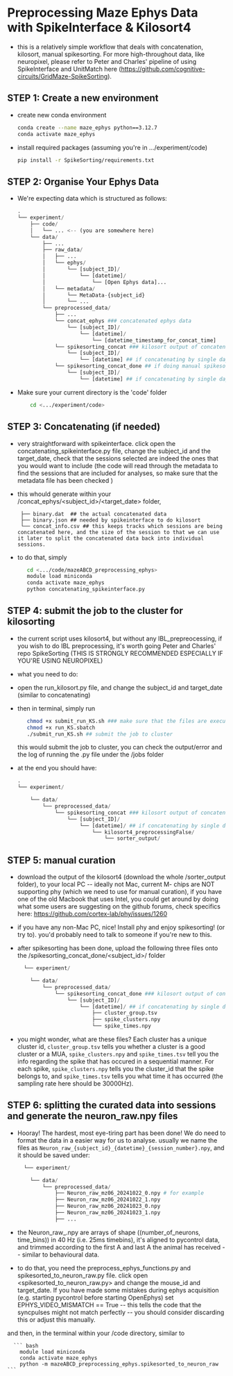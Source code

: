 # Preprocessing Maze Ephys Data with SpikeInterface & Kilosort4


- this is a relatively simple workflow that deals with concatenation, kilosort, manual spikesorting. For more high-throughout data, like neuropixel, please refer to Peter and Charles' pipeline of using SpikeInterface and UnitMatch here (https://github.com/cognitive-circuits/GridMaze-SpikeSorting). 

## STEP 1: Create a new environment
- create new conda environment 
    ``` bash 
    conda create --name maze_ephys python==3.12.7
    conda activate maze_ephys
    ```
- install required packages (assuming you're in .../experiment/code)
    ``` bash 
    pip install -r SpikeSorting/requirements.txt
    ```

## STEP 2: Organise Your Ephys Data

 - We're expecting data which is structured as follows:
    ```python
    .
    └── experiment/ 
        ├── code/ 
        │   └── ... <-- (you are somewhere here)
        └── data/ 
            ├── ... 
            ├── raw_data/
            │   ├── ...
            │   └── ephys/
            │       └── [subject_ID]/
            │           └── [datetime]/
            │               └── [Open Ephys data]...
            │   └── metadata/
            │       └── MetaData-{subject_id}
            │       └── ...
            └── preprocessed_data/
                ├── ...
                └── concat_ephys ### concatenated ephys data 
                    └── [subject_ID]/
                        └── [datetime]/
                            └── [datetime_timestamp_for_concat_time]
                └── spikesorting_concat ### kilosort output of concatenated ephys data 
                    └── [subject_ID]/
                        └── [datetime] ## if concatenating by single day 
                └── spikesorting_concat_done ## if doing manual spikesorting 
                    └── [subject_ID]/
                        └── [datetime] ## if concatenating by single day 
    ```

 - Make sure your current directory is the 'code' folder
    ``` bash
        cd <.../experiment/code>
    ```
    
## STEP 3: Concatenating (if needed)

 - very straightforward with spikeinterface. click open the concatenating_spikeinterface.py file, change the subject_id and the target_date, check that the sessions selected are indeed the ones that you would want to include (the code will read through the metadata to find the sessions that are included for analyses, so make sure that the metadata file has been checked )
 - this whould generate within your /concat_ephys/<subject_id>/<target_date> folder,

        ├── binary.dat  ## the actual concatenated data 
        ├── binary.json ## needed by spikeinterface to do kilosort 
        └── concat_info.csv ## this keeps tracks which sessions are being concatenated here, and the size of the session to that we can use it later to split the concatenated data back into individual sessions. 
 - to do that, simply 
     ``` bash
        cd <.../code/mazeABCD_preprocessing_ephys>
        module load miniconda
        conda activate maze_ephys
        python concatenating_spikeinterface.py 
    ```

 ## STEP 4: submit the job to the cluster for kilosorting 

 - the current script uses kilosort4, but without any IBL_prepreocessing, if you wish to do IBL preprocessing, it's worth going Peter and Charles' repo SpikeSorting (THIS IS STRONGLY RECOMMENDED ESPECIALLY IF YOU'RE USING NEUROPIXEL)
 - what you need to do: 

 - open the run_kilosort.py file, and change the subject_id and target_date (similar to concatenating)
 - then in terminal, simply run 

      ``` bash
         chmod +x submit_run_KS.sh ### make sure that the files are executable 
         chmod +x run_KS.sbatch 
         ./submit_run_KS.sh ## submit the job to cluster 
    ```
    this would submit the job to cluster, you can check the output/error and the log of running the .py file under the /jobs folder 

 - at the end you should have: 

    ```python
    .
    └── experiment/ 

        └── data/ 
            └── preprocessed_data/
                └── spikesorting_concat ### kilosort output of concatenated ephys data 
                    └── [subject_ID]/
                        └── [datetime]/ ## if concatenating by single day 
                            └── kilosort4_preprocessingFalse/
                                └── sorter_output/
    ```

## STEP 5: manual curation 

 - download the output of the kilosort4 (download the whole /sorter_output folder), to your local PC -- ideally not Mac, current M- chips are NOT supporting phy (which we need to use for manual curation), if you have one of the old Macbook that uses Intel, you could get around by doing what some users are suggesting on the github forums, check specifics here: https://github.com/cortex-lab/phy/issues/1260

 - if you have any non-Mac PC, nice! Install phy and enjoy spikesorting!  (or try to).  you'd probably need to talk to someone if you're new to this.

 - after spikesorting has been done, upload the following three files onto the /spikesorting_concat_done/<subject_id>/<datetime> folder

    ```python
      └── experiment/ 

        └── data/ 
            └── preprocessed_data/
                └── spikesorting_concat_done ### kilosort output of concatenated ephys data 
                    └── [subject_ID]/
                        └── [datetime]/ ## if concatenating by single day 
                            ├── cluster_group.tsv  
                            ├── spike_clusters.npy 
                            └── spike_times.npy  
    ```


 - you might wonder, what are these files? Each cluster has a unique cluster id, `cluster_group.tsv` tells you whether a cluster is a good cluster or a MUA, `spike_clusters.npy` and `spike_times.tsv` tell you the info regarding the spike that has occured in a sequential manner. For each spike, `spike_clusters.npy` tells you the cluster_id that the spike belongs to, and `spike_times.tsv` tells you what time it has occurred (the sampling rate here should be 30000Hz). 

 ## STEP 6: splitting the curated data into sessions and generate the neuron_raw.npy files 

  - Hooray! The hardest, most eye-tiring part has been done! We do need to format the data in a easier way for us to analyse. usually we name the files as  `Neuron_raw_{subject_id}_{datetime}_{session_number}.npy`, and it should be saved under: 

    ```python
      └── experiment/ 

        └── data/ 
            └── preprocessed_data/
                ├── Neuron_raw_mz06_20241022_0.npy # for example 
                ├── Neuron_raw_mz06_20241022_1.npy
                ├── Neuron_raw_mz06_20241023_0.npy
                ├── Neuron_raw_mz06_20241023_1.npy
                ├── ... 
    ```

 - the Neuron_raw_.npy are arrays of shape ((number_of_neurons, time_bins)) in 40 Hz (i.e. 25ms timebins), it's aligned to pycontrol data, and trimmed according to the first A and last A the animal has received -- similar to behavioural data. 

 - to do that, you need the preprocess_ephys_functions.py and spikesorted_to_neuron_raw.py file. click open <spikesorted_to_neuron_raw.py> and change the mouse_id and target_date. If you have made some mistakes during ephys acquisition (e.g. starting pycontrol before starting OpenEphys) set EPHYS_VIDEO_MISMATCH == True -- this tells the code that the syncpulses might not match perfectly -- you should consider discarding this or adjust this manually. 
 
 and then, in the terminal within your /code directory, similar to 

      

      ``` bash
        module load miniconda 
        conda activate maze_ephys 
        python -m mazeABCD_preprocessing_ephys.spikesorted_to_neuron_raw 
    ```





